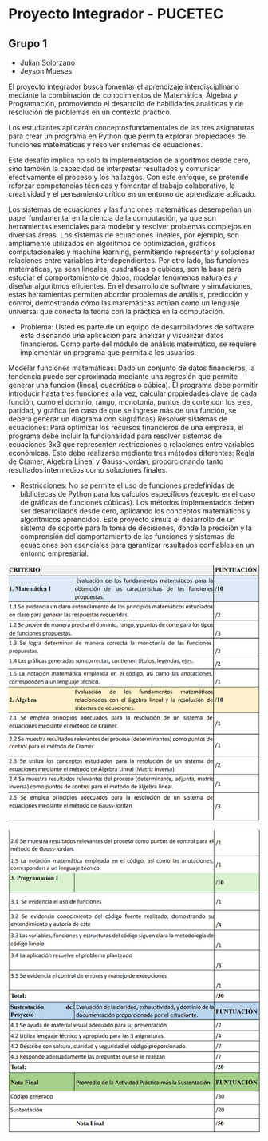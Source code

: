 # Proyecto Integrador - PUCETEC

## Grupo 1

- Julian Solorzano
- Jeyson Mueses

El proyecto integrador busca fomentar el aprendizaje interdisciplinario mediante la combinación de
conocimientos de Matemática, Álgebra y Programación, promoviendo el desarrollo de habilidades
analíticas y de resolución de problemas en un contexto práctico.

Los estudiantes aplicarán conceptosfundamentales de las tres asignaturas para crear un programa en Python que permita explorar propiedades de funciones matemáticas y resolver sistemas de ecuaciones.

Este desafío implica no solo la implementación de algoritmos desde cero, sino también la capacidad de interpretar resultados y comunicar efectivamente el proceso y los hallazgos. Con este enfoque, se pretende reforzar competencias técnicas y fomentar el trabajo colaborativo, la creatividad y el pensamiento crítico en un entorno de aprendizaje aplicado.

Los sistemas de ecuaciones y las funciones matemáticas desempeñan un papel fundamental en la
ciencia de la computación, ya que son herramientas esenciales para modelar y resolver problemas
complejos en diversas áreas. Los sistemas de ecuaciones lineales, por ejemplo, son ampliamente
utilizados en algoritmos de optimización, gráficos computacionales y machine learning, permitiendo
representar y solucionar relaciones entre variables interdependientes. Por otro lado, las funciones
matemáticas, ya sean lineales, cuadráticas o cúbicas, son la base para estudiar el comportamiento de datos, modelar fenómenos naturales y diseñar algoritmos eficientes. En el desarrollo de software y simulaciones, estas herramientas permiten abordar problemas de análisis, predicción y control,
demostrando cómo las matemáticas actúan como un lenguaje universal que conecta la teoría con la
práctica en la computación.

- Problema:
  Usted es parte de un equipo de desarrolladores de software está diseñando una aplicación para
  analizar y visualizar datos financieros. Como parte del módulo de análisis matemático, se requiere
  implementar un programa que permita a los usuarios:

Modelar funciones matemáticas: Dado un conjunto de datos financieros, la tendencia puede ser
aproximada mediante una regresión que permite generar una función (lineal, cuadrática o cúbica).
El programa debe permitir introducir hasta tres funciones a la vez, calcular propiedades clave de
cada función, como el dominio, rango, monotonía, puntos de corte con los ejes, paridad, y gráfica
(en caso de que se ingrese más de una función, se deberá generar un diagrama con sugráficas)
Resolver sistemas de ecuaciones: Para optimizar los recursos financieros de una empresa, el
programa debe incluir la funcionalidad para resolver sistemas de ecuaciones 3x3 que representen
restricciones o relaciones entre variables económicas. Esto debe realizarse mediante tres métodos
diferentes: Regla de Cramer, Álgebra Lineal y Gauss-Jordan, proporcionando tanto resultados
intermedios como soluciones finales.

- Restricciones:
  No se permite el uso de funciones predefinidas de bibliotecas de Python para los cálculos
  específicos (excepto en el caso de gráficas de funciones cúbicas).
  Los métodos implementados deben ser desarrollados desde cero, aplicando los conceptos
  matemáticos y algorítmicos aprendidos.
  Este proyecto simula el desarrollo de un sistema de soporte para la toma de decisiones, donde la
  precisión y la comprensión del comportamiento de las funciones y sistemas de ecuaciones son
  esenciales para garantizar resultados confiables en un entorno empresarial.

![alt text](image.png)

![alt text](image-1.png)
